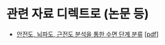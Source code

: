 # 관련 자료 디렉트로 (논문 등)


-  [안전도, 뇌파도, 근전도 분석을 통한 수면 단계 분류](paper_summary.md)  [[pdf](./papers/paper1.pdf)]
